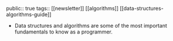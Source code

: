 public:: true
tags:: [[newsletter]] [[algorithms]] [[data-structures-algorithms-guide]]

- Data structures and algorithms are some of the most important fundamentals to know as a programmer.